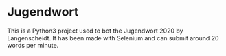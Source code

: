 # Jugendwort
This is a Python3 project used to bot the Jugendwort 2020 by Langenscheidt.
It has been made with Selenium and can submit around 20 words per minute.
